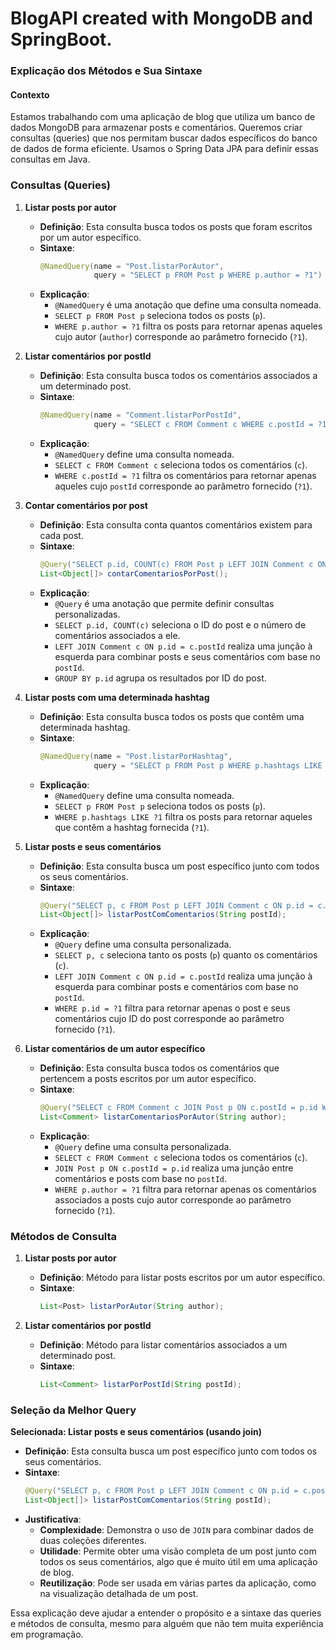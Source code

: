 ﻿# BlogAPI created with MongoDB and SpringBoot.

### Explicação dos Métodos e Sua Sintaxe

#### Contexto

Estamos trabalhando com uma aplicação de blog que utiliza um banco de dados MongoDB para armazenar posts e comentários. Queremos criar consultas (queries) que nos permitam buscar dados específicos do banco de dados de forma eficiente. Usamos o Spring Data JPA para definir essas consultas em Java.

### Consultas (Queries)

1. **Listar posts por autor**
   - **Definição**: Esta consulta busca todos os posts que foram escritos por um autor específico.
   - **Sintaxe**:
     ```java
     @NamedQuery(name = "Post.listarPorAutor",
                 query = "SELECT p FROM Post p WHERE p.author = ?1")
     ```
   - **Explicação**: 
     - `@NamedQuery` é uma anotação que define uma consulta nomeada.
     - `SELECT p FROM Post p` seleciona todos os posts (`p`).
     - `WHERE p.author = ?1` filtra os posts para retornar apenas aqueles cujo autor (`author`) corresponde ao parâmetro fornecido (`?1`).

2. **Listar comentários por postId**
   - **Definição**: Esta consulta busca todos os comentários associados a um determinado post.
   - **Sintaxe**:
     ```java
     @NamedQuery(name = "Comment.listarPorPostId",
                 query = "SELECT c FROM Comment c WHERE c.postId = ?1")
     ```
   - **Explicação**:
     - `@NamedQuery` define uma consulta nomeada.
     - `SELECT c FROM Comment c` seleciona todos os comentários (`c`).
     - `WHERE c.postId = ?1` filtra os comentários para retornar apenas aqueles cujo `postId` corresponde ao parâmetro fornecido (`?1`).

3. **Contar comentários por post**
   - **Definição**: Esta consulta conta quantos comentários existem para cada post.
   - **Sintaxe**:
     ```java
     @Query("SELECT p.id, COUNT(c) FROM Post p LEFT JOIN Comment c ON p.id = c.postId GROUP BY p.id")
     List<Object[]> contarComentariosPorPost();
     ```
   - **Explicação**:
     - `@Query` é uma anotação que permite definir consultas personalizadas.
     - `SELECT p.id, COUNT(c)` seleciona o ID do post e o número de comentários associados a ele.
     - `LEFT JOIN Comment c ON p.id = c.postId` realiza uma junção à esquerda para combinar posts e seus comentários com base no `postId`.
     - `GROUP BY p.id` agrupa os resultados por ID do post.

4. **Listar posts com uma determinada hashtag**
   - **Definição**: Esta consulta busca todos os posts que contêm uma determinada hashtag.
   - **Sintaxe**:
     ```java
     @NamedQuery(name = "Post.listarPorHashtag",
                 query = "SELECT p FROM Post p WHERE p.hashtags LIKE ?1")
     ```
   - **Explicação**:
     - `@NamedQuery` define uma consulta nomeada.
     - `SELECT p FROM Post p` seleciona todos os posts (`p`).
     - `WHERE p.hashtags LIKE ?1` filtra os posts para retornar aqueles que contêm a hashtag fornecida (`?1`).

5. **Listar posts e seus comentários**
   - **Definição**: Esta consulta busca um post específico junto com todos os seus comentários.
   - **Sintaxe**:
     ```java
     @Query("SELECT p, c FROM Post p LEFT JOIN Comment c ON p.id = c.postId WHERE p.id = ?1")
     List<Object[]> listarPostComComentarios(String postId);
     ```
   - **Explicação**:
     - `@Query` define uma consulta personalizada.
     - `SELECT p, c` seleciona tanto os posts (`p`) quanto os comentários (`c`).
     - `LEFT JOIN Comment c ON p.id = c.postId` realiza uma junção à esquerda para combinar posts e comentários com base no `postId`.
     - `WHERE p.id = ?1` filtra para retornar apenas o post e seus comentários cujo ID do post corresponde ao parâmetro fornecido (`?1`).

6. **Listar comentários de um autor específico**
   - **Definição**: Esta consulta busca todos os comentários que pertencem a posts escritos por um autor específico.
   - **Sintaxe**:
     ```java
     @Query("SELECT c FROM Comment c JOIN Post p ON c.postId = p.id WHERE p.author = ?1")
     List<Comment> listarComentariosPorAutor(String author);
     ```
   - **Explicação**:
     - `@Query` define uma consulta personalizada.
     - `SELECT c FROM Comment c` seleciona todos os comentários (`c`).
     - `JOIN Post p ON c.postId = p.id` realiza uma junção entre comentários e posts com base no `postId`.
     - `WHERE p.author = ?1` filtra para retornar apenas os comentários associados a posts cujo autor corresponde ao parâmetro fornecido (`?1`).

### Métodos de Consulta

1. **Listar posts por autor**
   - **Definição**: Método para listar posts escritos por um autor específico.
   - **Sintaxe**:
     ```java
     List<Post> listarPorAutor(String author);
     ```

2. **Listar comentários por postId**
   - **Definição**: Método para listar comentários associados a um determinado post.
   - **Sintaxe**:
     ```java
     List<Comment> listarPorPostId(String postId);
     ```

### Seleção da Melhor Query

**Selecionada: Listar posts e seus comentários (usando join)**

- **Definição**: Esta consulta busca um post específico junto com todos os seus comentários.
- **Sintaxe**:
  ```java
  @Query("SELECT p, c FROM Post p LEFT JOIN Comment c ON p.id = c.postId WHERE p.id = ?1")
  List<Object[]> listarPostComComentarios(String postId);
  ```
- **Justificativa**:
  - **Complexidade**: Demonstra o uso de `JOIN` para combinar dados de duas coleções diferentes.
  - **Utilidade**: Permite obter uma visão completa de um post junto com todos os seus comentários, algo que é muito útil em uma aplicação de blog.
  - **Reutilização**: Pode ser usada em várias partes da aplicação, como na visualização detalhada de um post.

Essa explicação deve ajudar a entender o propósito e a sintaxe das queries e métodos de consulta, mesmo para alguém que não tem muita experiência em programação.
